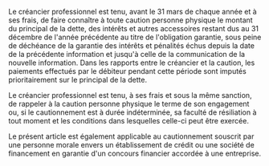 Le créancier professionnel est tenu, avant le 31 mars de chaque année et à ses frais, de faire connaître à toute caution personne physique le montant du principal de la dette, des intérêts et autres accessoires restant dus au 31 décembre de l'année précédente au titre de l'obligation garantie, sous peine de déchéance de la garantie des intérêts et pénalités échus depuis la date de la précédente information et jusqu'à celle de la communication de la nouvelle information. Dans les rapports entre le créancier et la caution, les paiements effectués par le débiteur pendant cette période sont imputés prioritairement sur le principal de la dette.  

  

Le créancier professionnel est tenu, à ses frais et sous la même sanction, de rappeler à la caution personne physique le terme de son engagement ou, si le cautionnement est à durée indéterminée, sa faculté de résiliation à tout moment et les conditions dans lesquelles celle-ci peut être exercée.  

  

Le présent article est également applicable au cautionnement souscrit par une personne morale envers un établissement de crédit ou une société de financement en garantie d'un concours financier accordée à une entreprise.

